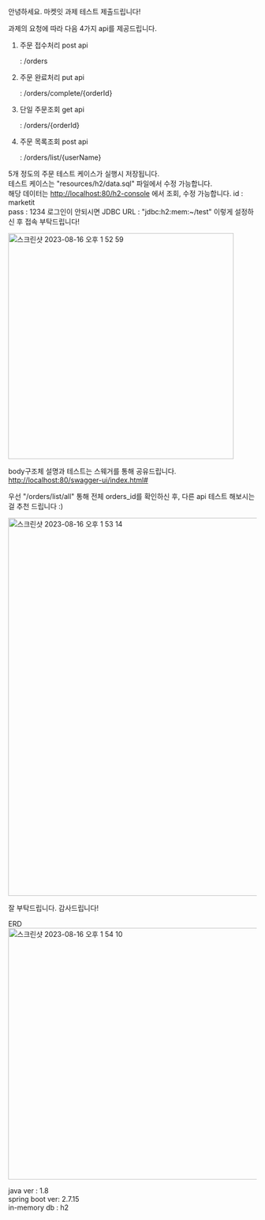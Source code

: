안녕하세요. 마켓잇 과제 테스트 제출드립니다!

과제의 요청에 따라 다음 4가지 api를 제공드립니다.

1. 주문 접수처리 post api

   : /orders  

2. 주문 완료처리 put api

   : /orders/complete/{orderId}

3. 단일 주문조회 get api

   : /orders/{orderId}

4. 주문 목록조회 post api

   : /orders/list/{userName}

5개 정도의 주문 테스트 케이스가 실행시 저장됩니다.  
테스트 케이스는 "resources/h2/data.sql" 파일에서 수정 가능합니다.  
해당 데이터는 <http://localhost:80/h2-console> 에서 조회, 수정 가능합니다.
id : marketit  
pass : 1234
로그인이 안되시면 JDBC URL : "jdbc:h2:mem:~/test" 이렇게 설정하신 후 접속 부탁드립니다!

<img width="457" alt="스크린샷 2023-08-16 오후 1 52 59" src="https://github.com/gwon7210/marketit/assets/52650061/86701114-e545-4b4b-805f-364b4437bfff">


body구조체 설명과 테스트는 스웨거를 통해 공유드립니다.  
<http://localhost:80/swagger-ui/index.html#>

우선 "/orders/list/all" 통해 전체 orders_id를 확인하신 후,
다른 api 테스트 해보시는걸 추천 드립니다 :)

<img width="765" alt="스크린샷 2023-08-16 오후 1 53 14" src="https://github.com/gwon7210/marketit/assets/52650061/8bda0dff-fac8-4eaa-9d03-31b9ea76bc56">

잘 부탁드립니다. 감사드립니다!

ERD  
<img width="509" alt="스크린샷 2023-08-16 오후 1 54 10" src="https://github.com/gwon7210/marketit/assets/52650061/f7029641-3f9e-464d-a456-fa6a28f2fc3d">

java ver : 1.8  
spring boot ver: 2.7.15  
in-memory db : h2 
